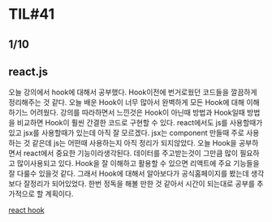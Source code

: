 # TIL#41
## 1/10

## react.js
오늘 강의에서 hook에 대해서 공부했다. Hook이전에 번거로웠던 코드들을 깔끔하게 정리해주는 것 같다. 오늘 배운 Hook이 너무 많아서 완벽하게 모든 Hook에 대해 이해하기느 어려웠다. 강의를 따라하면서 느낀것은 Hook이 아닌때 방법과 Hook일때 방법을 비교하면 Hook이 훨씬 간결한 코드로 구현할 수 있다. react에서도 js를 사용할때가 있고 jsx를 사용할때가 있는데 아직 잘 모르겠다. jsx는 component 만들때 주로 사용하는 것 같은데 js는 어떤때 사용하는지 아직 정리가 되지않았다. 오늘 Hook을 공부하면서 react에서 중요한 기능이라생각된다. 데이터를 주고받는것이 그만큼 많이 필요하고 많이사용되고 있다. Hook을 잘 이해하고 활용할 수 있으면 리액트에 주요 기능들을 잘 다룰수 있을것 같다. 그래서 Hook에 대해서 알아보다가 공식홈페이지를 봤는데 생각보다 잘정리가 되어있었다. 한번 정독을 해볼 만한 것 같아서 시간이 되는대로 공부를 추가적으로 할 계획이다. 

[react hook](https://github.com/mrlee323/TIL/blob/main/React/react_hook_context.md)